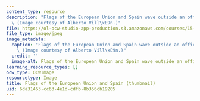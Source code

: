 ```yaml
---
content_type: resource
description: "Flags of the European Union and Spain wave outside an office building.\
  \ (Image courtesy of Alberto Vill\xE9n.)"
file: https://ol-ocw-studio-app-production.s3.amazonaws.com/courses/15-224-global-markets-national-politics-and-the-competitive-advantage-of-firms-spring-2003/6da31463cc634e1dcdfb8b356cb19205_15-224s03-th.jpg
file_type: image/jpeg
image_metadata:
  caption: "Flags of the European Union and Spain wave outside an office building.\
    \ (Image courtesy of Alberto Vill\xE9n.)"
  credit: ''
  image-alt: Flags of the European Union and Spain wave outside an office building.
learning_resource_types: []
ocw_type: OCWImage
resourcetype: Image
title: Flags of the European Union and Spain (thumbnail)
uid: 6da31463-cc63-4e1d-cdfb-8b356cb19205
---
```

